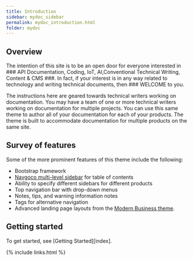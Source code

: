 ```yaml
---
title: Introduction
sidebar: mydoc_sidebar
permalink: mydoc_introduction.html
folder: mydoc
---
```


## Overview

The intention of this site is to be an open door for everyone interested in ### API Documentation, Coding, IoT, AI,Conventional Technical Writing, Content & CMS ###. In fact, if your interest is in any way related to technology and writing technical documents, then ### WELCOME to you.

The instructions here are geared towards technical writers working on documentation. You may have a team of one or more technical writers working on documentation for multiple projects. You can use this same theme to author all of your documentation for each of your products. The theme is built to accommodate documentation for multiple products on the same site.

## Survey of features

Some of the more prominent features of this theme include the following:

* Bootstrap framework
* [Navgoco multi-level sidebar](http://www.komposta.net/article/navgoco) for table of contents
* Ability to specify different sidebars for different products
* Top navigation bar with drop-down menus
* Notes, tips, and warning information notes
* Tags for alternative navigation
* Advanced landing page layouts from the [Modern Business theme](http://startbootstrap.com/template-overviews/modern-business/).

## Getting started

To get started, see [Getting Started][index].

{% include links.html %}

